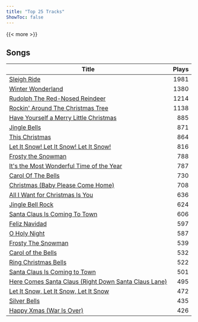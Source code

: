 ```yaml
---
title: "Top 25 Tracks"
ShowToc: false
---
```


{{< more >}}

## Songs
Title | Plays 
----- | -----: 
[Sleigh Ride](/songs/sleigh-ride) | 1981
[Winter Wonderland](/songs/winter-wonderland) | 1380
[Rudolph The Red-Nosed Reindeer](/songs/rudolph-the-red-nosed-reindeer) | 1214
[Rockin' Around The Christmas Tree](/songs/rockin-around-the-christmas-tree) | 1138
[Have Yourself a Merry Little Christmas](/songs/have-yourself-a-merry-little-christmas) | 885
[Jingle Bells](/songs/jingle-bells) | 871
[This Christmas](/songs/this-christmas) | 864
[Let It Snow! Let It Snow! Let It Snow!](/songs/let-it-snow-let-it-snow-let-it-snow) | 816
[Frosty the Snowman](/songs/frosty-the-snowman) | 788
[It's the Most Wonderful Time of the Year](/songs/its-the-most-wonderful-time-of-the-year) | 787
[Carol Of The Bells](/songs/carol-of-the-bells) | 730
[Christmas (Baby Please Come Home)](/songs/christmas-baby-please-come-home) | 708
[All I Want for Christmas Is You](/songs/all-i-want-for-christmas-is-you) | 636
[Jingle Bell Rock](/songs/jingle-bell-rock) | 624
[Santa Claus Is Coming To Town](/songs/santa-claus-is-coming-to-town) | 606
[Feliz Navidad](/songs/feliz-navidad) | 597
[O Holy Night](/songs/o-holy-night) | 587
[Frosty The Snowman](/songs/frosty-the-snowman) | 539
[Carol of the Bells](/songs/carol-of-the-bells) | 532
[Ring Christmas Bells](/songs/ring-christmas-bells) | 522
[Santa Claus Is Coming to Town](/songs/santa-claus-is-coming-to-town) | 501
[Here Comes Santa Claus (Right Down Santa Claus Lane)](/songs/here-comes-santa-claus-right-down-santa-claus-lane) | 495
[Let It Snow, Let It Snow, Let It Snow](/songs/let-it-snow-let-it-snow-let-it-snow) | 472
[Silver Bells](/songs/silver-bells) | 435
[Happy Xmas (War Is Over)](/songs/happy-xmas-war-is-over) | 426

